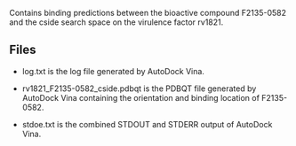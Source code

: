 Contains binding predictions between the bioactive compound F2135-0582 and the cside search space on the virulence factor rv1821.

## Files

- log.txt is the log file generated by AutoDock Vina.

- rv1821_F2135-0582_cside.pdbqt is the PDBQT file generated by AutoDock Vina containing the orientation and binding location of F2135-0582.

- stdoe.txt is the combined STDOUT and STDERR output of AutoDock Vina.

